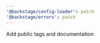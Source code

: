 ```yaml
---
'@backstage/config-loader': patch
'@backstage/errors': patch
---
```


Add public tags and documentation
